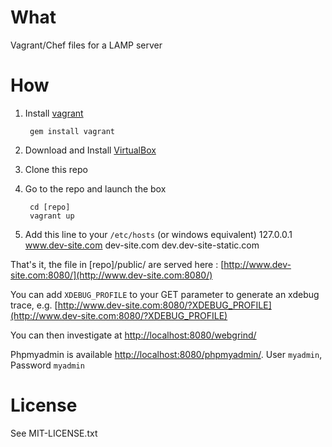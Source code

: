 What
====
Vagrant/Chef files for a LAMP server

How
===
1. Install [vagrant](http://vagrantup.com/)

        gem install vagrant
2. Download and Install [VirtualBox](http://www.virtualbox.org/)
3. Clone this repo
4. Go to the repo and launch the box

        cd [repo]
        vagrant up

5. Add this line to your `/etc/hosts` (or windows equivalent)
    127.0.0.1 www.dev-site.com dev-site.com dev.dev-site-static.com    

That's it, the file in [repo]/public/ are served here : [http://www.dev-site.com:8080/](http://www.dev-site.com:8080/)

You can add `XDEBUG_PROFILE` to your GET parameter to generate an xdebug trace, e.g. [http://www.dev-site.com:8080/?XDEBUG_PROFILE](http://www.dev-site.com:8080/?XDEBUG_PROFILE)

You can then investigate at [http://localhost:8080/webgrind/](http://localhost:8080/webgrind/)

Phpmyadmin is available [http://localhost:8080/phpmyadmin/](http://localhost:8080/phpmyadmin/). User `myadmin`, Password `myadmin`

License
===
See MIT-LICENSE.txt
